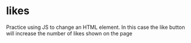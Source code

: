 # likes
Practice using JS to change an HTML element. In this case the like button will increase the number of likes shown on the page
